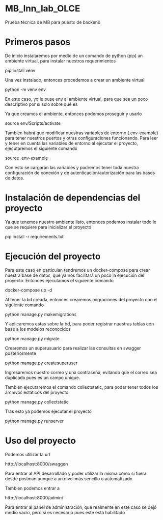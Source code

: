 # MB_Inn_lab_OLCE
Prueba técnica de MB para puesto de backend

# Primeros pasos

De inicio instalaremos por medio de un comando de python (pip) un ambiente virtual, para instalar nuestros requerimientos

pip install venv

Una vez instalado, entonces procedemos a crear un ambiente virtual

python -m venv env

En este caso, yo le puse env al ambiente virtual, para que sea un poco descriptivo por sí solo sobre qué es

Ya que creamos el ambiente, entonces podemos proseguir y usarlo

source env/Scripts/activate

También habrá que modificar nuestras variables de entorno (.env-example) para tener nuestros puertos y otras configuraciones funcionando.
Para leer y tener en cuenta las variables de entorno al ejecutar el proyecto, ejecutaremos el siguiente comando

source .env-example

Con esto se cargarán las variables y podremos tener toda nuestra configuración de conexión y de autenticación/autorización para las bases de datos.

# Instalación de dependencias del proyecto

Ya que tenemos nuestro ambiente listo, entonces podemos instalar todo lo que se requiere para inicializar el proyecto

pip install -r requirements.txt

# Ejecución del proyecto

Para este caso en particular, tendremos un docker-compose para crear nuestra base de datos, que ya nos facilitará un poco la ejecución del proyecto.
Entonces ejecutamos el siguiente comando

docker-compose up -d

Al tener la bd creada, entonces crearemos migraciones del proyecto con el siguiente comando

python manage.py makemigrations

Y aplicaremos estas sobre la bd, para poder registrar nuestras tablas con base a los modelos reconocidos

python manage.py migrate

Crearemos un superusuario para realizar las consultas en swagger posteriormente

python manage.py createsuperuser

Ingresaremos nuestro correo y una contraseña, evitando que el correo sea duplicado pues es un campo unique.

También ejecutaremos el comando collectstatic, para poder tener todos los archivos estáticos del proyecto

python manage.py collectstatic

Tras esto ya podemos ejecutar el proyecto

python manage.py runserver

# Uso del proyecto

Podemos utilizar la url

http://localhost:8000/swagger/

Para entrar al API desarrollado y poder utilizar la misma como si fuera desde postman aunque a un nivel más sencillo o automatizado.

También podemos entrar a 

http://localhost:8000/admin/

Para entrar al panel de administración, que realmente en este caso se dejó medio vacío, pero si es necesario pues este está habilitado